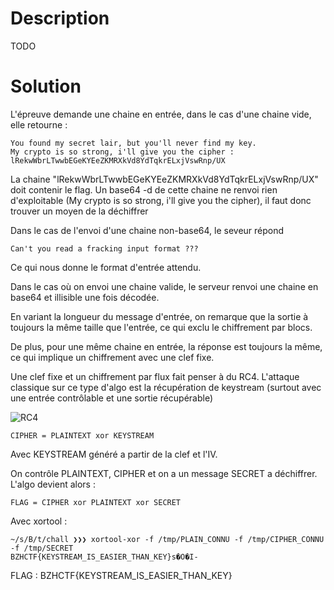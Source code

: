 # Description

TODO

# Solution

L'épreuve demande une chaine en entrée, dans le cas d'une chaine vide, elle retourne :

```
You found my secret lair, but you'll never find my key.
My crypto is so strong, i'll give you the cipher : lRekwWbrLTwwbEGeKYEeZKMRXkVd8YdTqkrELxjVswRnp/UX
```

La chaine "lRekwWbrLTwwbEGeKYEeZKMRXkVd8YdTqkrELxjVswRnp/UX" doit contenir le flag.
Un base64 -d de cette chaine ne renvoi rien d'exploitable (My crypto is so strong, i'll give you the cipher), il faut donc trouver un moyen de la déchiffrer

Dans le cas de l'envoi d'une chaine non-base64, le seveur répond 
```
Can't you read a fracking input format ???
```

Ce qui nous donne le format d'entrée attendu.

Dans le cas où on envoi une chaine valide, le serveur renvoi une chaine en base64 et illisible une fois décodée.

En variant la longueur du message d'entrée, on remarque que la sortie à toujours la même taille que l'entrée, ce qui exclu le chiffrement par blocs.

De plus, pour une même chaine en entrée, la réponse est toujours la même, ce qui implique un chiffrement avec une clef fixe.

Une clef fixe et un chiffrement par flux fait penser à du RC4.
L'attaque classique sur ce type d'algo est la récupération de keystream (surtout avec une entrée contrôlable et une sortie récupérable)

![RC4](https://upload.wikimedia.org/wikipedia/commons/thumb/4/44/Wep-crypt-alt.svg/305px-Wep-crypt-alt.svg.png)
 
```
CIPHER = PLAINTEXT xor KEYSTREAM
```

Avec KEYSTREAM généré a partir de la clef et l'IV.

On contrôle PLAINTEXT, CIPHER et on a un message SECRET a déchiffrer. L'algo devient alors :
```
FLAG = CIPHER xor PLAINTEXT xor SECRET
```

Avec xortool :
```
~/s/B/t/chall ❯❯❯ xortool-xor -f /tmp/PLAIN_CONNU -f /tmp/CIPHER_CONNU -f /tmp/SECRET
BZHCTF{KEYSTREAM_IS_EASIER_THAN_KEY}s�O�I-
```

FLAG : BZHCTF{KEYSTREAM_IS_EASIER_THAN_KEY}